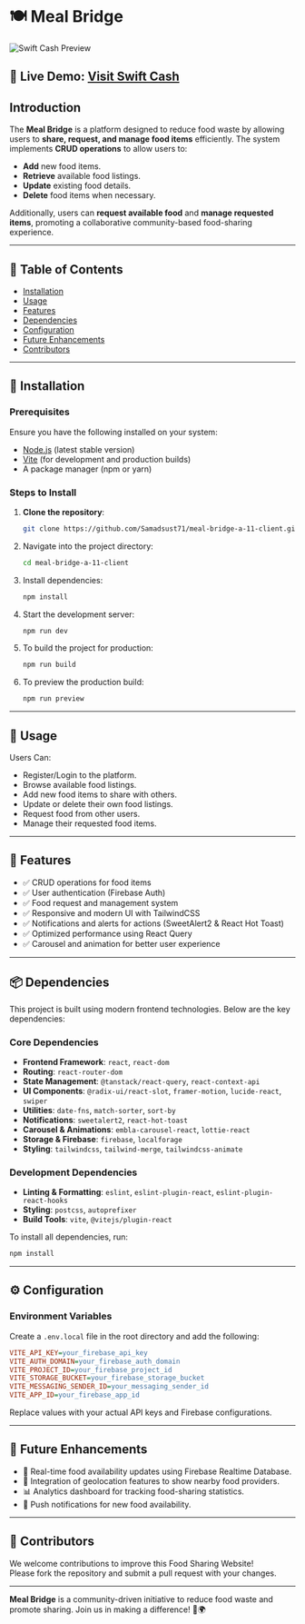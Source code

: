 # 🍽️ Meal Bridge 

![Swift Cash Preview](https://i.ibb.co.com/JFMtRqxc/Screenshot-61.png)

## 🔗 **Live Demo:** [Visit Swift Cash](https://meal-bridge.web.app)

## Introduction

The **Meal Bridge** is a platform designed to reduce food waste by allowing users to **share, request, and manage food items** efficiently. The system implements **CRUD operations** to allow users to:
- **Add** new food items.
- **Retrieve** available food listings.
- **Update** existing food details.
- **Delete** food items when necessary.

Additionally, users can **request available food** and **manage requested items**, promoting a collaborative community-based food-sharing experience.

---

## 📌 Table of Contents

- [Installation](#installation)
- [Usage](#usage)
- [Features](#features)
- [Dependencies](#dependencies)
- [Configuration](#configuration)
- [Future Enhancements](#future-enhancements)
- [Contributors](#contributors)


---

## 🚀 Installation

### Prerequisites

Ensure you have the following installed on your system:
- [Node.js](https://nodejs.org/) (latest stable version)
- [Vite](https://vitejs.dev/) (for development and production builds)
- A package manager (npm or yarn)

### Steps to Install

1. **Clone the repository**:
   
   ```sh
   git clone https://github.com/Samadsust71/meal-bridge-a-11-client.git
   ```

2. Navigate into the project directory:

   ```sh
   cd meal-bridge-a-11-client
   ```

3. Install dependencies:

   ```sh
   npm install
   ```

4. Start the development server:

   ```sh
   npm run dev
   ```

5. To build the project for production:

   ```sh
   npm run build
   ```

6. To preview the production build:

   ```sh
   npm run preview
   ```

---

## 🎯 Usage

Users Can:
- Register/Login to the platform.
- Browse available food listings.
- Add new food items to share with others.
- Update or delete their own food listings.
- Request food from other users.
- Manage their requested food items.

---

## 🌟 Features

- ✅ CRUD operations for food items
- ✅ User authentication (Firebase Auth)
- ✅ Food request and management system
- ✅ Responsive and modern UI with TailwindCSS
- ✅ Notifications and alerts for actions (SweetAlert2 & React Hot Toast)
- ✅ Optimized performance using React Query
- ✅ Carousel and animation for better user experience

---

## 📦 Dependencies

This project is built using modern frontend technologies. Below are the key dependencies:

### Core Dependencies
- **Frontend Framework**: `react`, `react-dom`
- **Routing**: `react-router-dom`
- **State Management**: `@tanstack/react-query`, `react-context-api`
- **UI Components**: `@radix-ui/react-slot`, `framer-motion`, `lucide-react`, `swiper`
- **Utilities**: `date-fns`, `match-sorter`, `sort-by`
- **Notifications**: `sweetalert2`, `react-hot-toast`
- **Carousel & Animations**: `embla-carousel-react`, `lottie-react`
- **Storage & Firebase**: `firebase`, `localforage`
- **Styling**: `tailwindcss`, `tailwind-merge`, `tailwindcss-animate`

### Development Dependencies
- **Linting & Formatting**: `eslint`, `eslint-plugin-react`, `eslint-plugin-react-hooks`
- **Styling**: `postcss`, `autoprefixer`
- **Build Tools**: `vite`, `@vitejs/plugin-react`

To install all dependencies, run:

```sh
npm install
```

---

## ⚙️ Configuration

### Environment Variables

Create a `.env.local` file in the root directory and add the following:

```ini
VITE_API_KEY=your_firebase_api_key
VITE_AUTH_DOMAIN=your_firebase_auth_domain
VITE_PROJECT_ID=your_firebase_project_id
VITE_STORAGE_BUCKET=your_firebase_storage_bucket
VITE_MESSAGING_SENDER_ID=your_messaging_sender_id
VITE_APP_ID=your_firebase_app_id
```

Replace values with your actual API keys and Firebase configurations.

---

## 📖 Future Enhancements

- 🔄 Real-time food availability updates using Firebase Realtime Database.
- 📍 Integration of geolocation features to show nearby food providers.
- 📊 Analytics dashboard for tracking food-sharing statistics.
- 🔔 Push notifications for new food availability.

---

## 🤝 Contributors

We welcome contributions to improve this Food Sharing Website!  
Please fork the repository and submit a pull request with your changes.

---


**Meal Bridge** is a community-driven initiative to reduce food waste and promote sharing. Join us in making a difference! 🍴🌍